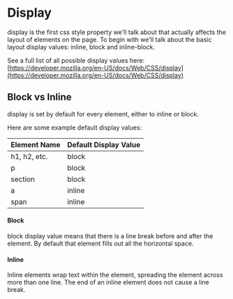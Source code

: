 # Display

display is the first css style property we'll talk about that actually affects the layout of elements on the page. To begin with we'll talk about the basic layout display values: inline, block and inline-block.

See a full list of all possible display values here: [https://developer.mozilla.org/en-US/docs/Web/CSS/display](https://developer.mozilla.org/en-US/docs/Web/CSS/display)

## Block vs Inline

display is set by default for every element, either to inline or block.

Here are some example default display values:

| Element Name | Default Display Value |
| :--- | :--- |
| h1, h2, etc. | block |
| p | block |
| section | block |
| a | inline |
| span | inline |

#### Block

block display value means that there is a line break before and after the element. By default that element fills out all the horizontal space.

#### Inline

Inline elements wrap text within the element, spreading the element across more than one line. The end of an inline element does not cause a line break.


